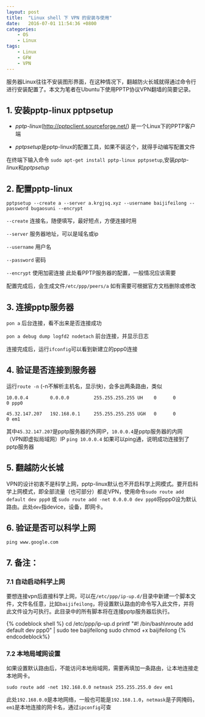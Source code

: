 ```yaml
---
layout: post
title:  "Linux shell 下 VPN 的安装与使用"
date:   2016-07-01 11:54:36 +0800
categories:
    - OS
    - Linux
tags:
    - Linux
    - GFW
    - VPN
---
```


服务器Linux往往不安装图形界面，在这种情况下，翻越防火长城就得通过命令行进行安装配置了。本文为笔者在Ubuntu下使用PPTP协议VPN翻墙的简要记录。

<!-- more -->

## 1. 安装pptp-linux pptpsetup

- *pptp-linux*(http://pptpclient.sourceforge.net/) 是一个Linux下的PPTP客户端

- *pptpsetup*是pptp-linux的配置工具，如果不装这个，就得手动编写配置文件

在终端下输入命令 `sudo apt-get install pptp-linux pptpsetup`,安装*pptp-linux*和*pptpsetup*

## 2. 配置pptp-linux

`pptpsetup --create a --server a.krgjsq.xyz --username baijifeilong --password bugaosuni --encrypt`

`--create` 连接名，随便填写，最好短点，方便连接时用

`--server` 服务器地址，可以是域名或ip

`--username` 用户名

`--password` 密码

`--encrypt` 使用加密连接 此处看PPTP服务器的配置，一般情况应该需要

配置完成后，会生成文件`/etc/ppp/peers/a` 如有需要可根据官方文档删除或修改

## 3. 连接pptp服务器

`pon a` 后台连接，看不出来是否连接成功

`pon a debug dump logfd2 nodetach` 前台连接，并显示日志

连接完成后，运行`ifconfig`可以看到新建立的ppp0连接

## 4. 验证是否连接到服务器

运行`route -n` (-n不解析主机名，显示快)，会多出两条路由，类似

`10.0.0.4        0.0.0.0         255.255.255.255 UH    0      0        0 ppp0`

`45.32.147.207   192.168.0.1     255.255.255.255 UGH   0      0        0 em1`

其中`45.32.147.207`是pptp服务器的外网IP，`10.0.0.4`是pptp服务器的内网（VPN即虚拟局域网）IP
`ping 10.0.0.4` 如果可以ping通，说明成功连接到了pptp服务器

## 5. 翻越防火长城

VPN的设计初衷不是科学上网，pptp-linux默认也不开启科学上网模式。要开启科学上网模式，即全部流量（也可部分）都走VPN，使用命令`sudo route add default dev ppp0` 或 `sudo route add -net 0.0.0.0 dev ppp0`将ppp0设为默认路由。此处`dev`指device，设备，即网卡。

## 6. 验证是否可以科学上网

`ping www.google.com`

## 7. 备注：

### 7.1 自动启动科学上网

要想连接vpn后直接科学上网，可以在`/etc/ppp/ip-up.d/`目录中新建一个脚本文件，文件名任意，比如`baijifeilong`，将设置默认路由的命令写入此文件，并将此文件设为可执行。此目录中的所有脚本将在连接pptp服务器后执行。

{% codeblock shell %}
cd /etc/ppp/ip-up.d
printf "#! /bin/bash\nroute add default dev ppp0" | sudo tee baijifeilong
sudo chmod +x baijifeilong
{% endcodeblock%}

### 7.2 本地局域网设置

如果设置默认路由后，不能访问本地局域网，需要再填加一条路由，让本地连接走本地网卡。

`sudo route add -net 192.168.0.0 netmask 255.255.255.0 dev em1`

此处`192.168.0.0`是本地网络，一般也可能是`192.168.1.0`，`netmask`是子网掩码，`em1`是本地连接的网卡名，通过`ipconfig`可查
